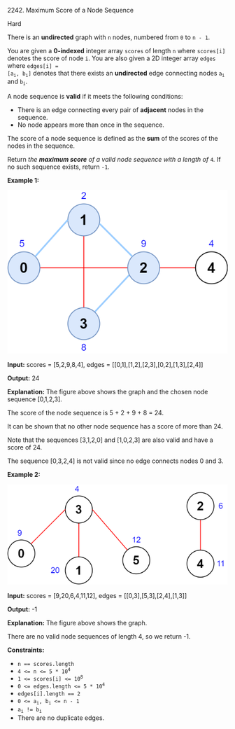 2242\. Maximum Score of a Node Sequence

Hard

There is an **undirected** graph with `n` nodes, numbered from `0` to `n - 1`.

You are given a **0-indexed** integer array `scores` of length `n` where `scores[i]` denotes the score of node `i`. You are also given a 2D integer array `edges` where <code>edges[i] = [a<sub>i</sub>, b<sub>i</sub>]</code> denotes that there exists an **undirected** edge connecting nodes <code>a<sub>i</sub></code> and <code>b<sub>i</sub></code>.

A node sequence is **valid** if it meets the following conditions:

*   There is an edge connecting every pair of **adjacent** nodes in the sequence.
*   No node appears more than once in the sequence.

The score of a node sequence is defined as the **sum** of the scores of the nodes in the sequence.

Return _the **maximum score** of a valid node sequence with a length of_ `4`_._ If no such sequence exists, return `-1`.

**Example 1:**

![](ex1new3.png)

**Input:** scores = [5,2,9,8,4], edges = [[0,1],[1,2],[2,3],[0,2],[1,3],[2,4]]

**Output:** 24

**Explanation:** The figure above shows the graph and the chosen node sequence [0,1,2,3].

The score of the node sequence is 5 + 2 + 9 + 8 = 24.

It can be shown that no other node sequence has a score of more than 24.

Note that the sequences [3,1,2,0] and [1,0,2,3] are also valid and have a score of 24.

The sequence [0,3,2,4] is not valid since no edge connects nodes 0 and 3. 

**Example 2:**

![](ex2.png)

**Input:** scores = [9,20,6,4,11,12], edges = [[0,3],[5,3],[2,4],[1,3]]

**Output:** -1

**Explanation:** The figure above shows the graph.

There are no valid node sequences of length 4, so we return -1. 

**Constraints:**

*   `n == scores.length`
*   <code>4 <= n <= 5 * 10<sup>4</sup></code>
*   <code>1 <= scores[i] <= 10<sup>8</sup></code>
*   <code>0 <= edges.length <= 5 * 10<sup>4</sup></code>
*   `edges[i].length == 2`
*   <code>0 <= a<sub>i</sub>, b<sub>i</sub> <= n - 1</code>
*   <code>a<sub>i</sub> != b<sub>i</sub></code>
*   There are no duplicate edges.